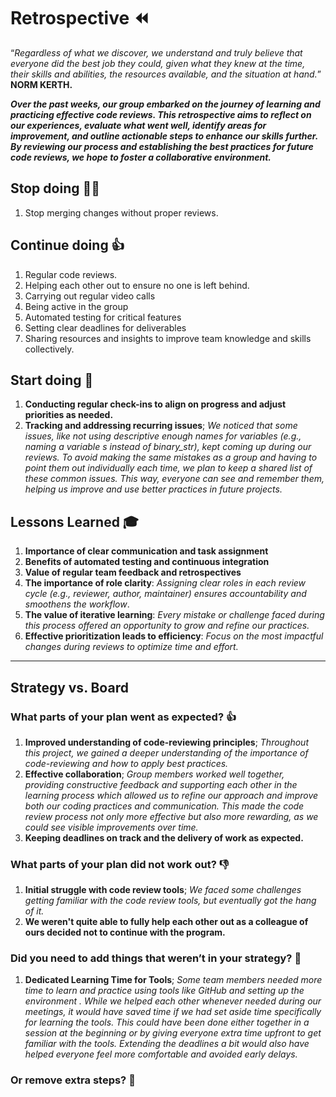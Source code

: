 <!-- this template is for inspiration, feel free to change it however you like! -->

# Retrospective ⏪

“_Regardless of what we discover, we understand and truly believe that everyone
did the best job they could, given what they knew at the time, their skills and
abilities, the resources available, and the situation at hand._” __NORM KERTH.__

___Over the past weeks, our group embarked on the journey of learning and
practicing effective code reviews. This retrospective aims to reflect on our
experiences, evaluate what went well, identify areas for improvement, and
outline actionable steps to enhance our skills further. By reviewing our
process and establishing the best practices for future code reviews, we hope
to foster a collaborative environment.___

## Stop doing 🙅‍♂️

   1. Stop merging changes without proper reviews.

## Continue doing 👍

   1. Regular code reviews.
   2. Helping each other out to ensure no one is left behind.
   3. Carrying out regular video calls
   4. Being active in the group
   5. Automated testing for critical features
   6. Setting clear deadlines for deliverables
   7. Sharing resources and insights to improve team knowledge and skills collectively.

## Start doing 🚀

   1. __Conducting regular check-ins to align on progress and adjust priorities
    as needed.__
   2. __Tracking and addressing recurring issues__; _We noticed that some issues,
   like not using descriptive enough names for variables (e.g., naming a
   variable s instead of binary_str), kept coming up during our reviews. To
   avoid making the same mistakes as a group and having to point them out
   individually each time, we plan to keep a shared list of these common
   issues. This way, everyone can see and remember them, helping us improve
   and use better practices in future projects._

## Lessons Learned 🎓

   1. __Importance of clear communication and task assignment__
   2. __Benefits of automated testing and continuous integration__
   3. __Value of regular team feedback and retrospectives__
   4. __The importance of role clarity__: _Assigning clear roles in each review
   cycle (e.g., reviewer, author, maintainer) ensures accountability and
   smoothens the workflow_.
   5. __The value of iterative learning__: _Every mistake or challenge faced during
   this process offered an opportunity to grow and refine our practices._
   6. __Effective prioritization leads to efficiency__: _Focus on the most
   impactful changes during reviews to optimize time and effort._

---

## Strategy vs. Board

### What parts of your plan went as expected? 👍

   1. __Improved understanding of code-reviewing principles__; _Throughout this
   project, we gained a deeper understanding of the importance of code-reviewing
    and how to apply best practices._
   2. __Effective collaboration__; _Group members worked well together, providing
   constructive feedback and supporting each other in the learning process which
    allowed us to refine our approach and improve both our coding practices and
   communication. This made the code review process not only more effective but
   also more rewarding, as we could see visible improvements over time._
   3. __Keeping deadlines on track and the delivery of work as expected.__

### What parts of your plan did not work out? 👎

   1. __Initial struggle with code review tools__; _We faced some challenges
   getting familiar with the code review tools, but eventually got the hang of it._
   2. __We weren't quite able to fully help each other out as a colleague of
   ours decided not to continue with the program.__

### Did you need to add things that weren’t in your strategy? 🤔

   1. __Dedicated Learning Time for Tools__; _Some team members needed more time
   to learn and practice using tools like GitHub and setting up the environment
   . While we helped each other whenever needed during our meetings, it would
   have saved time if we had set aside time specifically for learning the tools.
   This could have been done either together in a session at the beginning or
   by giving everyone extra time upfront to get familiar with the tools.
   Extending the deadlines a bit would also have helped everyone feel more
   comfortable and avoided early delays._

### Or remove extra steps? 🚮
